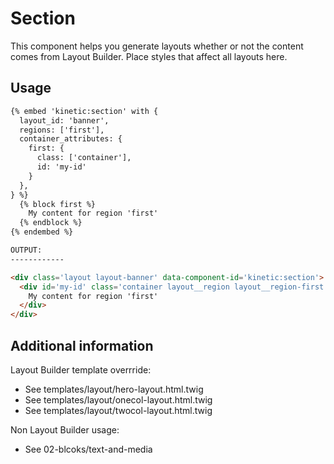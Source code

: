 # Section

This component helps you generate layouts whether or not the content comes from Layout Builder.
Place styles that affect all layouts here.
## Usage

```html
{% embed 'kinetic:section' with {
  layout_id: 'banner',
  regions: ['first'],
  container_attributes: {
    first: {
      class: ['container'],
      id: 'my-id'
    }
  },
} %}
  {% block first %}
    My content for region 'first'
  {% endblock %}
{% endembed %}

OUTPUT:
------------

<div class='layout layout-banner' data-component-id='kinetic:section'>
  <div id='my-id' class='container layout__region layout__region-first'>
    My content for region 'first'
  </div>
</div>
```

## Additional information

Layout Builder template overrride:

- See templates/layout/hero-layout.html.twig
- See templates/layout/onecol-layout.html.twig
- See templates/layout/twocol-layout.html.twig

Non Layout Builder usage:
- See 02-blcoks/text-and-media